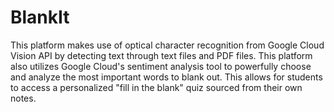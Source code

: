 # BlankIt
This platform makes use of optical character recognition from Google Cloud Vision API by detecting text through text files and PDF files. This platform also utilizes Google Cloud's sentiment analysis tool to powerfully choose and analyze the most important words to blank out. This allows for students to access a personalized "fill in the blank" quiz sourced from their own notes.
